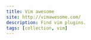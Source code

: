 ```yaml
---
title: Vim awesome
site: http://vimawesome.com/
description: Find vim plugins.
tags: [collection, vim]
---
```

